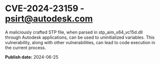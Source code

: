 # CVE-2024-23159 - psirt@autodesk.com

A maliciously crafted STP file, when parsed in stp_aim_x64_vc15d.dll through Autodesk applications, can be used to uninitialized variables. This vulnerability, along with other vulnerabilities, can lead to code execution in the current process.

**Publish date:** 2024-06-25
